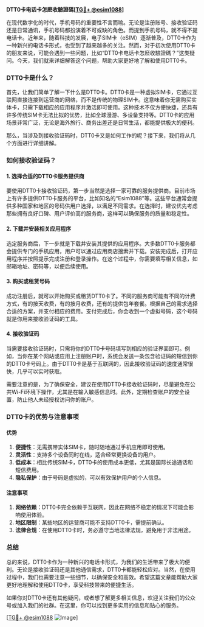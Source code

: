 **DTT0卡电话卡怎麽收驗證碼[[TG💪+ @esim1088](https://t.me/s/esim1088)]**

在现代数字化的时代，手机号码的重要性不言而喻。无论是注册账号、接收验证码还是日常通讯，手机号码都扮演着不可或缺的角色。而提到手机号码，就不得不提电话卡。近年来，随着科技的发展，电子SIM卡（eSIM）逐渐普及，DTT0卡作为一种新兴的电话卡形式，也受到了越来越多的关注。然而，对于初次使用DTT0卡的朋友来说，可能会遇到一些问题，比如“DTT0卡电话卡怎麽收驗證碼？”这类疑问。今天，我们就来详细解答这个问题，帮助大家更好地了解和使用DTT0卡。

### DTT0卡是什么？

首先，让我们简单了解一下什么是DTT0卡。DTT0卡是一种虚拟SIM卡，它通过互联网直接连接到运营商的网络，而不是传统的物理SIM卡。这意味着你无需购买实体卡，只需下载相应的应用程序并激活即可使用。这种技术不仅方便快捷，还具有许多传统SIM卡无法比拟的优势，比如全球漫游、多设备支持等。DTT0卡的应用场景非常广泛，无论是海外旅行、商务出差还是日常生活，都能提供极大的便利。

那么，当涉及到接收验证码时，DTT0卡又是如何工作的呢？接下来，我们将从几个方面进行详细讲解。

### 如何接收验证码？

#### 1. **选择合适的DTT0卡服务提供商**

要使用DTT0卡接收验证码，第一步当然是选择一家可靠的服务提供商。目前市场上有许多提供DTT0卡服务的平台，比如知名的“Esim1088”等。这些平台通常会提供多种国家和地区的号码供用户选择，以满足不同需求。在选择时，建议优先考虑那些拥有良好口碑、用户评价高的服务商，这样可以确保服务的质量和稳定性。

#### 2. **下载并安装相关应用程序**

选定服务商后，下一步就是下载并安装其提供的应用程序。大多数DTT0卡服务都会提供专门的手机应用，用户可以通过应用商店搜索并下载。安装完成后，打开应用程序并按照提示完成注册和登录操作。在这个过程中，你需要填写相关信息，如邮箱地址、密码等，以便后续使用。

#### 3. **购买或租赁号码**

成功注册后，就可以开始购买或租赁DTT0卡了。不同的服务商可能有不同的计费方式，有的按天收费，有的按月收费，还有的提供包年套餐。根据自己的需求选择合适的方案，并支付相应的费用。支付完成后，你会收到一个虚拟号码，这个号码就是你用来接收验证码的工具。

#### 4. **接收验证码**

当需要接收验证码时，只需将你的DTT0卡号码填写到相应的验证界面即可。例如，当你在某个网站或应用上注册账户时，系统会发送一条包含验证码的短信到你的DTT0卡号码上。由于DTT0卡是基于互联网的，因此接收验证码的速度通常很快，几乎可以实时获取。

需要注意的是，为了确保安全，建议在使用DTT0卡接收验证码时，尽量避免在公共Wi-Fi环境下操作，尤其是在输入敏感信息时。此外，定期检查账户的安全设置，防止他人未经授权访问你的账户。

### DTT0卡的优势与注意事项

#### 优势

1. **便捷性**：无需携带实体SIM卡，随时随地通过手机应用即可使用。
2. **灵活性**：支持多个设备同时在线，适合经常更换设备的用户。
3. **低成本**：相比传统SIM卡，DTT0卡的使用成本更低，尤其是国际长途通话和短信费用。
4. **隐私保护**：由于号码是虚拟的，可以有效保护用户的个人信息。

#### 注意事项

1. **网络依赖**：DTT0卡完全依赖于互联网，因此在网络不稳定的情况下可能会影响使用体验。
2. **地区限制**：某些地区的运营商可能不支持DTT0卡，需提前确认。
3. **法律合规**：在使用DTT0卡时，务必遵守当地法律法规，避免用于非法用途。

### 总结

总的来说，DTT0卡作为一种新兴的电话卡形式，为我们的生活带来了极大的便利。无论是接收验证码还是其他通信需求，DTT0卡都能轻松应对。当然，在使用过程中，我们也需要注意一些细节，以确保安全和高效。希望这篇文章能帮助大家更好地理解和使用DTT0卡，享受科技带来的便捷生活。

如果你对DTT0卡还有其他疑问，或者想了解更多相关信息，欢迎关注我们的公众号或加入我们的社群。在这里，你可以找到更多实用的信息和贴心的服务。

[[TG💪+ @esim1088](https://t.me/s/esim1088) ![Image](https://i.postimg.cc/4NQfJmqS/Snipaste-2025-05-13-00-14-12.png)]